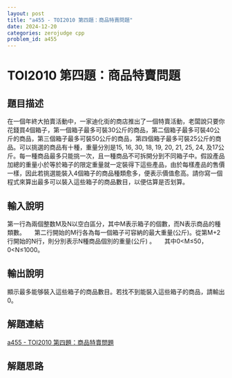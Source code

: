 ```yaml
---
layout: post
title: "a455 - TOI2010 第四題：商品特賣問題"
date: 2024-12-20
categories: zerojudge cpp
problem_id: a455
---
```


# TOI2010 第四題：商品特賣問題

## 題目描述

在一個年終大拍賣活動中，一家迪化街的商店推出了一個特賣活動，老闆說只要你花錢買4個箱子，第一個箱子最多可裝30公斤的商品，第二個箱子最多可裝40公斤的商品，第三個箱子最多可裝50公斤的商品，第四個箱子最多可裝25公斤的商品。可以挑選的商品有十種，重量分別是15, 16, 30, 18, 19, 20, 21, 25, 24, 及17公斤。每一種商品最多只能挑一次，且一種商品不可拆開分到不同箱子中。假設產品加總的重量小於等於箱子的限定重量就一定裝得下這些產品，由於每樣產品的售價一樣，因此若挑選能裝入4個箱子的商品種類愈多，便表示價值愈高。請你寫一個程式來算出最多可以裝入這些箱子的商品數目，以便估算是否划算。

## 輸入說明

第一行為兩個整数M及N以空白區分，其中M表示箱子的個數，而N表示商品的種類數。　　第二行開始的M行各為每一個箱子可容納的最大重量(公斤)。從第M+2行開始的N行，則分別表示N種商品個別的重量(公斤) 。　　其中0<M≤50，0<N≤1000。

## 輸出說明

顯示最多能够裝入這些箱子的商品數目。若找不到能裝入這些箱子的商品，請輸出0。

## 解題連結

[a455 - TOI2010 第四題：商品特賣問題](https://zerojudge.tw/ShowProblem?problemid=a455)

## 解題思路

